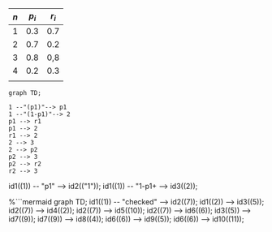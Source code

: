 
| $n$ | $p_{i}$ | $r_i$ |
| --- | ------- | ----- |
| 1   | 0.3     | 0.7   |
| 2   | 0.7     | 0.2   |
| 3   | 0.8     | 0,8   |
| 4   | 0.2     | 0.3   |
|     |         |       |
```mermaid
graph TD;

1 --"(p1)"--> p1
1 --"(1-p1)"--> 2
p1 --> r1
p1 --> 2
r1 --> 2
2 --> 3
2 --> p2
p2 --> 3
p2 --> r2
r2 --> 3
```



id1((1)) -- "p1" --> id2(("1"));
id1((1)) -- "1-p1+ --> id3((2));

%```mermaid
graph TD;
id1((1)) -- "checked" --> id2((7));
id1((2)) --> id3((5));
id2((7)) --> id4((2));
id2((7)) --> id5((10));
id2((7)) --> id6((6));
id3((5)) --> id7((9));
id7((9)) --> id8((4));
id6((6)) --> id9((5));
id6((6)) --> id10((11));
```%

